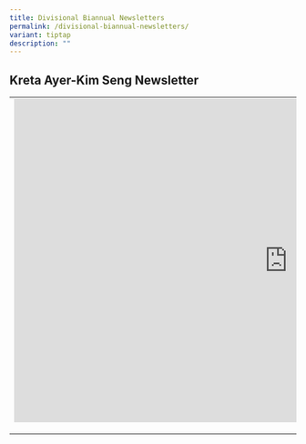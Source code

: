 ```yaml
---
title: Divisional Biannual Newsletters
permalink: /divisional-biannual-newsletters/
variant: tiptap
description: ""
---
```

<h2><strong>Kreta Ayer-Kim Seng Newsletter</strong></h2>
<table style="minWidth: 25px">
<colgroup>
<col>
</colgroup>
<tbody>
<tr>
<td rowspan="1" colspan="1">
<div class="iframe-wrapper">
<iframe height="569" width="960" allowfullscreen="true" frameborder="0" src="https://docs.google.com/presentation/d/e/2PACX-1vTpQ6yQW2fKXURQk7z0wcfuaKml622h_iNx8CGBsDNmPPCJ_xb8W4IeDwG0D3LCMx929zhbzdESRDLh/embed?start=true&amp;loop=true&amp;delayms=3000"></iframe>
</div>
<p></p>
</td>
</tr>
</tbody>
</table>
<p></p>
<p></p>